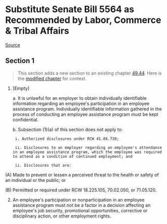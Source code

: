 # Substitute Senate Bill 5564 as Recommended by Labor, Commerce & Tribal Affairs

[Source](http://lawfilesext.leg.wa.gov/biennium/2021-22/Pdf/Bills/Senate%20Bills/5564-S.pdf)
## Section 1
> This section adds a new section to an existing chapter [49.44](/rcw/49_labor_regulations/49.44_violations—prohibited_practices.md). Here is the [modified chapter](rcw/49_labor_regulations/49.44_violations—prohibited_practices.md) for context.

1. [Empty]

    a. It is unlawful for an employer to obtain individually identifiable information regarding an employee's participation in an employee assistance program. Individually identifiable information gathered in the process of conducting an employee assistance program must be kept confidential.

    b. Subsection (1)(a) of this section does not apply to:

        i. Authorized disclosures under RCW 41.04.730;

        ii. Disclosures to an employer regarding an employee's attendance in an employee assistance program, which the employee was required to attend as a condition of continued employment; and

        ii. Disclosures that are:

(A) Made to prevent or lessen a perceived threat to the health or safety of an individual or the public; or

(B) Permitted or required under RCW 18.225.105, 70.02.050, or 71.05.120.

2. An employee's participation or nonparticipation in an employee assistance program must not be a factor in a decision affecting an employee's job security, promotional opportunities, corrective or disciplinary action, or other employment rights.

